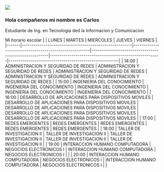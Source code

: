 ![](https://images.cooltext.com/5548668.png)

### Hola compañeros mi nombre es Carlos
Estudiante de Ing. en Tecnologia ded la Informacion y Comunicacion 

Mi horario escolar
|       | LUNES                                                  | MARTES                                                 | MIERCOLES                                              | JUEVES                                                 | VIERNES                                                |
|-------|--------------------------------------------------------|--------------------------------------------------------|--------------------------------------------------------|--------------------------------------------------------|--------------------------------------------------------|
| 14:00 | ADMINISTRACION  Y SEGURIDAD DE REDES                   | ADMINISTRACION  Y SEGURIDAD DE REDES                   | ADMINISTRACION  Y SEGURIDAD DE REDES                   | ADMINISTRACION  Y SEGURIDAD DE REDES                   | ADMINISTRACION  Y SEGURIDAD DE REDES                   |
| 15:00 | INGENIERIA  DEL CONOCIMIENTO                           | INGENIERIA  DEL CONOCIMIENTO                           | INGENIERIA  DEL CONOCIMIENTO                           | INGENIERIA  DEL CONOCIMIENTO                           | INGENIERIA  DEL CONOCIMIENTO                           |
| 16:00 | DESARROLLO DE  APLICACIONES PARA  DISPOSITIVOS MOVILES | DESARROLLO DE  APLICACIONES PARA  DISPOSITIVOS MOVILES | DESARROLLO DE  APLICACIONES PARA  DISPOSITIVOS MOVILES | DESARROLLO DE  APLICACIONES PARA  DISPOSITIVOS MOVILES | DESARROLLO DE  APLICACIONES PARA  DISPOSITIVOS MOVILES |
| 17:00 | REDES EMERGENTES                                       | REDES EMERGENTES                                       | REDES EMERGENTES                                       | REDES EMERGENTES                                       | REDES EMERGENTES                                       |
| 18:00 | TALLER DE  INVESTIGACION II                            | TALLER DE  INVESTIGACION II                            | TALLER DE  INVESTIGACION II                            | TALLER DE  INVESTIGACION II                            | TALLER DE  INVESTIGACION II                            |
| 19:00 | INTERACCION  HUMANO COMPUTADORA                        |                 NEGOCIOS ELECTRONICOS I                | INTERACCION  HUMANO COMPUTADORA                        |                 NEGOCIOS ELECTRONICOS I                |                                                        |
| 20:00 | INTERACCION  HUMANO COMPUTADORA                        |                 NEGOCIOS ELECTRONICOS I                | INTERACCION  HUMANO COMPUTADORA                        |                 NEGOCIOS ELECTRONICOS I                |                                                        |


<!--
**charlyesme7/charlyesme7** is a ✨ _special_ ✨ repository because its `README.md` (this file) appears on your GitHub profile.

Here are some ideas to get you started:

- 🔭 I’m currently working on ...
- 🌱 I’m currently learning ...
- 👯 I’m looking to collaborate on ...
- 🤔 I’m looking for help with ...
- 💬 Ask me about ...
- 📫 How to reach me: ...
- 😄 Pronouns: ...
- ⚡ Fun fact: ...
-->
